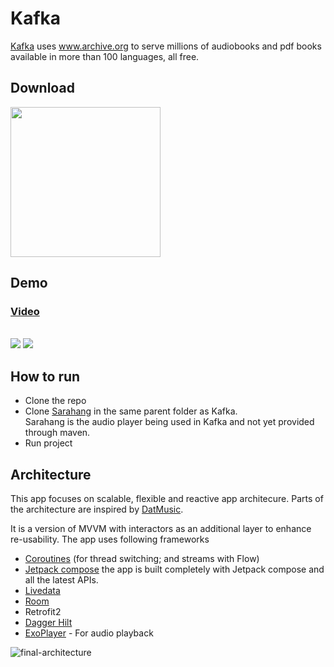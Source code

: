 # Kafka

[Kafka](https://www.kafkaarchives.com) uses www.archive.org to serve millions of audiobooks and pdf books available in more than 100 languages, all free.


## Download

<a href="https://play.google.com/store/apps/details?id=com.kafka.user" target="_blank">
<img src="https://play.google.com/intl/en_gb/badges/static/images/badges/en_badge_web_generic.png" width=240 />
</a>

## Demo

### [Video](https://vimeo.com/user68598793/review/472788300/8256f4487c)

</br>


<img src="https://user-images.githubusercontent.com/6247940/218861002-ff07951f-e9a5-428a-ad60-05b5e1393ccd.png">
<img src="https://user-images.githubusercontent.com/6247940/218860894-99674641-3a46-46bc-83b5-fb4c9e83c805.png">

## How to run
 - Clone the repo
 - Clone [Sarahang](https://github.com/vipulyaara/Sarahang) in the same parent folder as Kafka.<br/>Sarahang is the audio player being used in Kafka and not yet provided through maven.
 - Run project

## Architecture

This app focuses on scalable, flexible and reactive app architecure. Parts of the architecture are inspired by [DatMusic](https://github.com/alashow/datmusic-android).

It is a version of MVVM with interactors as an additional layer to enhance re-usability. The app uses following frameworks


* [Coroutines](https://kotlinlang.org/docs/reference/coroutines-overview.html) (for thread switching; and streams with Flow)
* [Jetpack compose](https://developer.android.com/jetpack/compose) 
the app is built completely with Jetpack compose and all the latest APIs.
* [Livedata](https://developer.android.com/topic/libraries/architecture/livedata)
* [Room](https://developer.android.com/topic/libraries/architecture/room)
* Retrofit2
* [Dagger Hilt](https://dagger.dev/hilt/)
* [ExoPlayer](https://github.com/google/ExoPlayer) - For audio playback


![final-architecture](https://user-images.githubusercontent.com/6247940/75632907-cb5f5780-5c00-11ea-974d-ff7a5e8b0a21.png)
